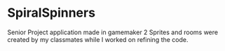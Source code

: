 # SpiralSpinners
Senior Project application made in gamemaker 2
Sprites and rooms were created by my classmates while I worked on refining the code.
